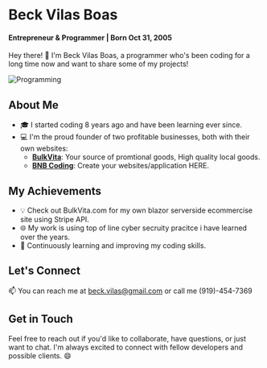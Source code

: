 
# Beck Vilas Boas
#### Entrepreneur & Programmer | Born Oct 31, 2005

<!-- Add a brief introduction -->
Hey there! 👋 I'm Beck Vilas Boas, a programmer who's been coding for a long time now and want to share some of my projects!

![Programming](https://cdn.discordapp.com/attachments/1016488467322122383/1085725091763060736/bnbserverblur.png)

## About Me

- 🎓 I started coding 8 years ago and have been learning ever since.
- 💻 I'm the proud founder of two profitable businesses, both with their own websites:
  - [**BulkVita**](https://bulkvita.com): Your source of promtional goods, High quality local goods.
  - [**BNB Coding**](https://bnbcoding.com): Create your websites/application HERE.

## My Achievements

- 💡 Check out BulkVita.com for my own blazor serverside ecommercise site using Stripe API.
- 🌐 My work is using top of line cyber secruity pracitce i have learned over the years.
- 🚀 Continuously learning and improving my coding skills.

## Let's Connect

📫 You can reach me at [beck.vilas@gmail.com](mailto:beck.vilas@gmail.com) or call me (919)-454-7369

## Get in Touch

Feel free to reach out if you'd like to collaborate, have questions, or just want to chat. I'm always excited to connect with fellow developers and possible clients. 😄
